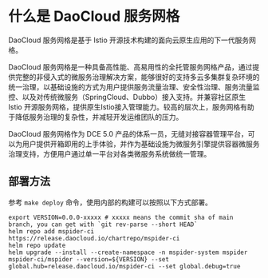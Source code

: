 # 什么是 DaoCloud 服务网格

DaoCloud 服务网格是基于 Istio 开源技术构建的面向云原生应用的下一代服务网格。

DaoCloud 服务网格是一种具备高性能、高易用性的全托管服务网格产品，通过提供完整的非侵入式的微服务治理解决方案，能够很好的支持多云多集群复杂环境的统一治理，以基础设施的方式为用户提供服务流量治理、安全性治理、服务流量监控、以及对传统微服务（SpringCloud、Dubbo）接入支持。并兼容社区原生 Istio 开源服务网格，提供原生Istio接入管理能力。较高的层次上，服务网格有助于降低服务治理的复杂性，并减轻开发运维团队的压力。

DaoCloud 服务网格作为 DCE 5.0 产品的体系一员，无缝对接容器管理平台，可以为用户提供开箱即用的上手体验，并作为基础设施为微服务引擎提供容器微服务治理支持，方便用户通过单一平台对各类微服务系统做统一管理。

## 部署方法

参考 `make deploy` 命令，使用内部的构建可以按照以下方式部署。

```console
export VERSION=0.0.0-xxxxx # xxxxx means the commit sha of main branch, you can get with `git rev-parse --short HEAD`
helm repo add mspider-ci https://release.daocloud.io/chartrepo/mspider-ci
helm repo update
helm upgrade --install --create-namespace -n mspider-system mspider mspider-ci/mspider --version=${VERSION} --set global.hub=release.daocloud.io/mspider-ci --set global.debug=true
```
